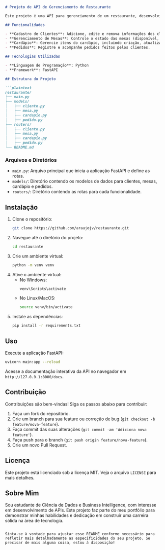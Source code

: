 

```markdown
# Projeto de API de Gerenciamento de Restaurante

Este projeto é uma API para gerenciamento de um restaurante, desenvolvida com o intuito de demonstrar habilidades em FastAPI.

## Funcionalidades

- **Cadastro de Clientes**: Adicione, edite e remova informações dos clientes.
- **Gerenciamento de Mesas**: Controle o estado das mesas (disponível, reservada, ocupada).
- **Cardápio**: Gerencie itens do cardápio, incluindo criação, atualização e remoção de pratos.
- **Pedidos**: Registre e acompanhe pedidos feitos pelos clientes.

## Tecnologias Utilizadas

- **Linguagem de Programação**: Python
- **Framework**: FastAPI

## Estrutura do Projeto

```plaintext
restaurante/
├── main.py
├── models/
│   ├── cliente.py
│   ├── mesa.py
│   ├── cardapio.py
│   ├── pedido.py
├── routers/
│   ├── cliente.py
│   ├── mesa.py
│   ├── cardapio.py
│   ├── pedido.py
└── README.md
```

### Arquivos e Diretórios

- `main.py`: Arquivo principal que inicia a aplicação FastAPI e define as rotas.
- `models/`: Diretório contendo os modelos de dados para clientes, mesas, cardápio e pedidos.
- `routers/`: Diretório contendo as rotas para cada funcionalidade.

## Instalação

1. Clone o repositório:
    ```bash
    git clone https://github.com/araujojv/restaurante.git
    ```
2. Navegue até o diretório do projeto:
    ```bash
    cd restaurante
    ```
3. Crie um ambiente virtual:
    ```bash
    python -m venv venv
    ```
4. Ative o ambiente virtual:
    - No Windows:
      ```bash
      venv\Scripts\activate
      ```
    - No Linux/MacOS:
      ```bash
      source venv/bin/activate
      ```
5. Instale as dependências:
    ```bash
    pip install -r requirements.txt
    ```

## Uso

Execute a aplicação FastAPI:
```bash
uvicorn main:app --reload
```
Acesse a documentação interativa da API no navegador em `http://127.0.0.1:8000/docs`.

## Contribuição

Contribuições são bem-vindas! Siga os passos abaixo para contribuir:

1. Faça um fork do repositório.
2. Crie um branch para sua feature ou correção de bug (`git checkout -b feature/nova-feature`).
3. Faça commit das suas alterações (`git commit -am 'Adiciona nova feature'`).
4. Faça push para o branch (`git push origin feature/nova-feature`).
5. Crie um novo Pull Request.

## Licença

Este projeto está licenciado sob a licença MIT. Veja o arquivo `LICENSE` para mais detalhes.

## Sobre Mim

Sou estudante de Ciência de Dados e Business Intelligence, com interesse em desenvolvimento de APIs. Este projeto faz parte do meu portfólio para demonstrar minhas habilidades e dedicação em construir uma carreira sólida na área de tecnologia.
```

Sinta-se à vontade para ajustar esse README conforme necessário para refletir mais detalhadamente as especificidades do seu projeto. Se precisar de mais alguma coisa, estou à disposição!
